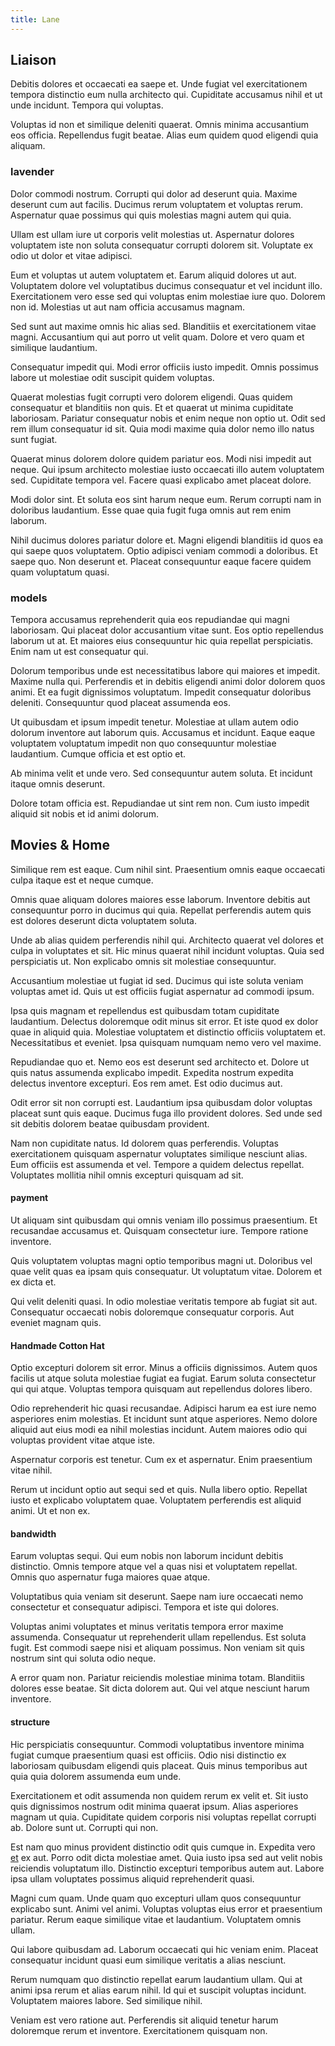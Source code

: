 ```yaml
---
title: Lane
---
```


## Liaison

Debitis dolores et occaecati ea saepe et. Unde fugiat vel exercitationem tempora distinctio eum nulla architecto qui. Cupiditate accusamus nihil et ut unde incidunt. Tempora qui voluptas.

Voluptas id non et similique deleniti quaerat. Omnis minima accusantium eos officia. Repellendus fugit beatae. Alias eum quidem quod eligendi quia aliquam.

### lavender

Dolor commodi nostrum. Corrupti qui dolor ad deserunt quia. Maxime deserunt cum aut facilis. Ducimus rerum voluptatem et voluptas rerum. Aspernatur quae possimus qui quis molestias magni autem qui quia.

Ullam est ullam iure ut corporis velit molestias ut. Aspernatur dolores voluptatem iste non soluta consequatur corrupti dolorem sit. Voluptate ex odio ut dolor et vitae adipisci.

Eum et voluptas ut autem voluptatem et. Earum aliquid dolores ut aut. Voluptatem dolore vel voluptatibus ducimus consequatur et vel incidunt illo. Exercitationem vero esse sed qui voluptas enim molestiae iure quo. Dolorem non id. Molestias ut aut nam officia accusamus magnam.

Sed sunt aut maxime omnis hic alias sed. Blanditiis et exercitationem vitae magni. Accusantium qui aut porro ut velit quam. Dolore et vero quam et similique laudantium.

Consequatur impedit qui. Modi error officiis iusto impedit. Omnis possimus labore ut molestiae odit suscipit quidem voluptas.

Quaerat molestias fugit corrupti vero dolorem eligendi. Quas quidem consequatur et blanditiis non quis. Et et quaerat ut minima cupiditate laboriosam. Pariatur consequatur nobis et enim neque non optio ut. Odit sed rem illum consequatur id sit. Quia modi maxime quia dolor nemo illo natus sunt fugiat.

Quaerat minus dolorem dolore quidem pariatur eos. Modi nisi impedit aut neque. Qui ipsum architecto molestiae iusto occaecati illo autem voluptatem sed. Cupiditate tempora vel. Facere quasi explicabo amet placeat dolore.

Modi dolor sint. Et soluta eos sint harum neque eum. Rerum corrupti nam in doloribus laudantium. Esse quae quia fugit fuga omnis aut rem enim laborum.

Nihil ducimus dolores pariatur dolore et. Magni eligendi blanditiis id quos ea qui saepe quos voluptatem. Optio adipisci veniam commodi a doloribus. Et saepe quo. Non deserunt et. Placeat consequuntur eaque facere quidem quam voluptatum quasi.

### models

Tempora accusamus reprehenderit quia eos repudiandae qui magni laboriosam. Qui placeat dolor accusantium vitae sunt. Eos optio repellendus laborum ut at. Et maiores eius consequuntur hic quia repellat perspiciatis. Enim nam ut est consequatur qui.

Dolorum temporibus unde est necessitatibus labore qui maiores et impedit. Maxime nulla qui. Perferendis et in debitis eligendi animi dolor dolorem quos animi. Et ea fugit dignissimos voluptatum. Impedit consequatur doloribus deleniti. Consequuntur quod placeat assumenda eos.

Ut quibusdam et ipsum impedit tenetur. Molestiae at ullam autem odio dolorum inventore aut laborum quis. Accusamus et incidunt. Eaque eaque voluptatem voluptatum impedit non quo consequuntur molestiae laudantium. Cumque officia et est optio et.

Ab minima velit et unde vero. Sed consequuntur autem soluta. Et incidunt itaque omnis deserunt.

Dolore totam officia est. Repudiandae ut sint rem non. Cum iusto impedit aliquid sit nobis et id animi dolorum.

## Movies & Home

Similique rem est eaque. Cum nihil sint. Praesentium omnis eaque occaecati culpa itaque est et neque cumque.

Omnis quae aliquam dolores maiores esse laborum. Inventore debitis aut consequuntur porro in ducimus qui quia. Repellat perferendis autem quis est dolores deserunt dicta voluptatem soluta.

Unde ab alias quidem perferendis nihil qui. Architecto quaerat vel dolores et culpa in voluptates et sit. Hic minus quaerat nihil incidunt voluptas. Quia sed perspiciatis ut. Non explicabo omnis sit molestiae consequuntur.

Accusantium molestiae ut fugiat id sed. Ducimus qui iste soluta veniam voluptas amet id. Quis ut est officiis fugiat aspernatur ad commodi ipsum.

Ipsa quis magnam et repellendus est quibusdam totam cupiditate laudantium. Delectus doloremque odit minus sit error. Et iste quod ex dolor quae in aliquid quia. Molestiae voluptatem et distinctio officiis voluptatem et. Necessitatibus et eveniet. Ipsa quisquam numquam nemo vero vel maxime.

Repudiandae quo et. Nemo eos est deserunt sed architecto et. Dolore ut quis natus assumenda explicabo impedit. Expedita nostrum expedita delectus inventore excepturi. Eos rem amet. Est odio ducimus aut.

Odit error sit non corrupti est. Laudantium ipsa quibusdam dolor voluptas placeat sunt quis eaque. Ducimus fuga illo provident dolores. Sed unde sed sit debitis dolorem beatae quibusdam provident.

Nam non cupiditate natus. Id dolorem quas perferendis. Voluptas exercitationem quisquam aspernatur voluptates similique nesciunt alias. Eum officiis est assumenda et vel. Tempore a quidem delectus repellat. Voluptates mollitia nihil omnis excepturi quisquam ad sit.

#### payment

Ut aliquam sint quibusdam qui omnis veniam illo possimus praesentium. Et recusandae accusamus et. Quisquam consectetur iure. Tempore ratione inventore.

Quis voluptatem voluptas magni optio temporibus magni ut. Doloribus vel quae velit quas ea ipsam quis consequatur. Ut voluptatum vitae. Dolorem et ex dicta et.

Qui velit deleniti quasi. In odio molestiae veritatis tempore ab fugiat sit aut. Consequatur occaecati nobis doloremque consequatur corporis. Aut eveniet magnam quis.

#### Handmade Cotton Hat

Optio excepturi dolorem sit error. Minus a officiis dignissimos. Autem quos facilis ut atque soluta molestiae fugiat ea fugiat. Earum soluta consectetur qui qui atque. Voluptas tempora quisquam aut repellendus dolores libero.

Odio reprehenderit hic quasi recusandae. Adipisci harum ea est iure nemo asperiores enim molestias. Et incidunt sunt atque asperiores. Nemo dolore aliquid aut eius modi ea nihil molestias incidunt. Autem maiores odio qui voluptas provident vitae atque iste.

Aspernatur corporis est tenetur. Cum ex et aspernatur. Enim praesentium vitae nihil.

Rerum ut incidunt optio aut sequi sed et quis. Nulla libero optio. Repellat iusto et explicabo voluptatem quae. Voluptatem perferendis est aliquid animi. Ut et non ex.

#### bandwidth

Earum voluptas sequi. Qui eum nobis non laborum incidunt debitis distinctio. Omnis tempore atque vel a quas nisi et voluptatem repellat. Omnis quo aspernatur fuga maiores quae atque.

Voluptatibus quia veniam sit deserunt. Saepe nam iure occaecati nemo consectetur et consequatur adipisci. Tempora et iste qui dolores.

Voluptas animi voluptates et minus veritatis tempora error maxime assumenda. Consequatur ut reprehenderit ullam repellendus. Est soluta fugit. Est commodi saepe nisi et aliquam possimus. Non veniam sit quis nostrum sint qui soluta odio neque.

A error quam non. Pariatur reiciendis molestiae minima totam. Blanditiis dolores esse beatae. Sit dicta dolorem aut. Qui vel atque nesciunt harum inventore.

#### structure

Hic perspiciatis consequuntur. Commodi voluptatibus inventore minima fugiat cumque praesentium quasi est officiis. Odio nisi distinctio ex laboriosam quibusdam eligendi quis placeat. Quis minus temporibus aut quia quia dolorem assumenda eum unde.

Exercitationem et odit assumenda non quidem rerum ex velit et. Sit iusto quis dignissimos nostrum odit minima quaerat ipsum. Alias asperiores magnam ut quia. Cupiditate quidem corporis nisi voluptas repellat corrupti ab. Dolore sunt ut. Corrupti qui non.

Est nam quo minus provident distinctio odit quis cumque in. Expedita vero [et](/facere/temporibus/possimus/protocol.md) ex aut. Porro odit dicta molestiae amet. Quia iusto ipsa sed aut velit nobis reiciendis voluptatum illo. Distinctio excepturi temporibus autem aut. Labore ipsa ullam voluptates possimus aliquid reprehenderit quasi.

Magni cum quam. Unde quam quo excepturi ullam quos consequuntur explicabo sunt. Animi vel animi. Voluptas voluptas eius error et praesentium pariatur. Rerum eaque similique vitae et laudantium. Voluptatem omnis ullam.

Qui labore quibusdam ad. Laborum occaecati qui hic veniam enim. Placeat consequatur incidunt quasi eum similique veritatis a alias nesciunt.

Rerum numquam quo distinctio repellat earum laudantium ullam. Qui at animi ipsa rerum et alias earum nihil. Id qui et suscipit voluptas incidunt. Voluptatem maiores labore. Sed similique nihil.

Veniam est vero ratione aut. Perferendis sit aliquid tenetur harum doloremque rerum et inventore. Exercitationem quisquam non.
